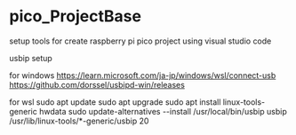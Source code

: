 # pico_ProjectBase
setup tools for create raspberry pi pico project using visual studio code


usbip setup

for windows
https://learn.microsoft.com/ja-jp/windows/wsl/connect-usb
https://github.com/dorssel/usbipd-win/releases

for wsl
sudo apt update
sudo apt upgrade
sudo apt install linux-tools-generic hwdata
sudo update-alternatives --install /usr/local/bin/usbip usbip /usr/lib/linux-tools/*-generic/usbip 20
